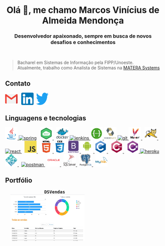 <h1 align="center">Olá 👋, me chamo Marcos Vinícius de Almeida Mendonça</h1>
<h3 align="center">Desenvolvedor apaixonado, sempre em busca de novos desafios e conhecimentos</h3>
</br>

> Bacharel em Sistemas de Informação pela FIPP/Unoeste. </br>
> Atualmente, trabalho como Analista de Sistemas na [MATERA Systems](https://www.matera.com)

<h2>Contato</h2>
<p>
<a href="mailto:marcosviniciusam90@gmail.com" target="_blank"><img align="center" src="img/icons/gmail.png" alt="marcosviniciusam90@gmail.com" height="40" width="40" /></a>&nbsp;&nbsp;
<a href="https://linkedin.com/in/marcosviniciusam90" target="_blank"><img align="center" src="img/icons/linkedin.png" alt="marcosviniciusam90" height="40" width="40" /></a>&nbsp;
<a href="https://twitter.com/marcosvam90_ofc" target="_blank"><img align="center" src="img/icons/twitter.png" alt="marcosvam90_ofc" height="40" width="40" /></a>
</p>

<h2>Linguagens e tecnologias</h2>

<div> 
  <a href="https://www.java.com" title="Java" target="_blank"> 
  <img src="https://raw.githubusercontent.com/devicons/devicon/master/icons/java/java-original.svg" alt="java" width="40" height="40"/> 
  </a>

  <a href="https://spring.io/" title="Spring" target="_blank"> 
  <img src="https://www.vectorlogo.zone/logos/springio/springio-icon.svg" alt="spring" width="40" height="40"/></a>&nbsp;&nbsp;

  <a href="https://martinfowler.com/articles/richardsonMaturityModel.html" title="REST" target="_blank"> 
  <img src="img/icons/restapi.png" alt="spring" width="40" height="40"/> </a>&nbsp;

  <a href="https://www.docker.com/" title="Docker" target="_blank"> 
  <img src="https://raw.githubusercontent.com/devicons/devicon/master/icons/docker/docker-original-wordmark.svg" alt="docker" width="40" height="40"/> </a> 

  <a href="https://www.jenkins.io" title="Jenkins" target="_blank"> 
  <img src="https://www.vectorlogo.zone/logos/jenkins/jenkins-icon.svg" alt="jenkins" width="40" height="40"/> </a> 

  <a href="https://swagger.io/" title="Swagger" target="_blank"> 
  <img src="img/icons/swagger.png" alt="jenkins" width="40" height="40"/> </a>

  <a href="https://hibernate.org" title="Hibernate/JPA" target="_blank"> 
  <img src="img/icons/hibernate.svg" alt="javascript" width="40" height="40"/> </a>

  <a href="https://git-scm.com/" title="Git" target="_blank"> 
  <img src="https://www.vectorlogo.zone/logos/git-scm/git-scm-icon.svg" alt="git" width="40" height="40"/> </a> 

  <a href="https://maven.apache.org/" title="Maven" target="_blank"> 
  <img src="img/icons/maven.png" alt="git" width="40" height="40"/> </a>&nbsp;

  <a href="http://tomcat.apache.org/" title="Tomcat" target="_blank"> 
  <img src="img/icons/tomcat.png" alt="git" width="40" height="40"/> </a>&nbsp;

  <a href="https://reactjs.org/" title="ReactJS" target="_blank"> 
  <img src="https://reactnative.dev/img/header_logo.svg" alt="react" width="40" height="40"/> </a>&nbsp;

  <a href="https://developer.mozilla.org/en-US/docs/Web/JavaScript" title="JavaScript" target="_blank"> 
  <img src="https://raw.githubusercontent.com/devicons/devicon/master/icons/javascript/javascript-original.svg" alt="javascript" width="40" height="40"/> </a>&nbsp;

  <a href="https://www.w3.org/html/" title="HTML5" target="_blank"> 
  <img src="https://raw.githubusercontent.com/devicons/devicon/master/icons/html5/html5-original-wordmark.svg" alt="html5" width="40" height="40"/> </a>
  
  <a href="https://www.w3schools.com/css/" title="CSS3" target="_blank"> 
  <img src="https://raw.githubusercontent.com/devicons/devicon/master/icons/css3/css3-original-wordmark.svg" alt="css3" width="40" height="40"/></a>

  <a href="https://getbootstrap.com" title="Bootstrap" target="_blank"> 
  <img src="https://raw.githubusercontent.com/devicons/devicon/master/icons/bootstrap/bootstrap-plain-wordmark.svg" alt="bootstrap" width="40" height="40"/> </a>

  <a href="https://developer.android.com" title="Android" target="_blank"> 
  <img src="https://raw.githubusercontent.com/devicons/devicon/master/icons/android/android-original-wordmark.svg" alt="android" width="40" height="40"/> </a>
  
  <a href="https://www.cprogramming.com/" title="C" target="_blank"> 
  <img src="https://raw.githubusercontent.com/devicons/devicon/master/icons/c/c-original.svg" alt="c" width="40" height="40"/> </a> &nbsp;
  
  <a href="https://www.w3schools.com/cpp/" title="C++" target="_blank"> 
  <img src="https://raw.githubusercontent.com/devicons/devicon/master/icons/cplusplus/cplusplus-original.svg" alt="cplusplus" width="40" height="40"/> </a> &nbsp;
  
  <a href="https://www.w3schools.com/cs/" title="C#" target="_blank"> 
  <img src="https://raw.githubusercontent.com/devicons/devicon/master/icons/csharp/csharp-original.svg" alt="csharp" width="40" height="40"/> </a> 
  
  <a href="https://heroku.com" title="Heroku" target="_blank"> 
  <img src="https://www.vectorlogo.zone/logos/heroku/heroku-icon.svg" alt="heroku" width="40" height="40"/> </a>

  <a href="https://www.netlify.com/" title="Netlify" target="_blank"> 
  <img src="img/icons/netlify.png" alt="heroku" width="40" height="40"/> </a> &nbsp;
  
  <a href="https://postman.com" title="Postman" target="_blank"> 
  <img src="https://www.vectorlogo.zone/logos/getpostman/getpostman-icon.svg" alt="postman" width="40" height="40"/> </a> &nbsp;

  <a href="https://www.oracle.com/" title="Oracle" target="_blank"> 
  <img src="https://raw.githubusercontent.com/devicons/devicon/master/icons/oracle/oracle-original.svg" alt="oracle" width="40" height="40"/> </a>&nbsp;

  <a href="https://www.microsoft.com/en-us/sql-server" title="SQL Server" target="_blank"> 
  <img src="img/icons/sqlserver.svg" alt="mssql" width="40" height="40"/> </a>&nbsp;

  <a href="https://www.postgresql.org" title="PostgreSQL" target="_blank"> 
  <img src="https://raw.githubusercontent.com/devicons/devicon/master/icons/postgresql/postgresql-original-wordmark.svg" alt="postgresql" width="40" height="40"/> </a>&nbsp;

  <a href="https://www.mysql.com/" title="MySQL" target="_blank"> 
  <img src="https://raw.githubusercontent.com/devicons/devicon/master/icons/mysql/mysql-original-wordmark.svg" alt="mysql" width="40" height="40"/> </a>  
</div>

<h2>Portfólio</h2>

<div>
  <pre>
               <b>DSVendas                              </b>
  <a href="https://mvam-dsvendas.netlify.app/" title="Dashboard de vendas ao qual o frontend (ReactJS/Bootstrap) se comunica com o backend (Java/Spring) por meio de API's REST" target="_blank"><img src="img/dsvendas.jpg" alt="spring" width="240" height="150" /></a>
  </pre>
</div>